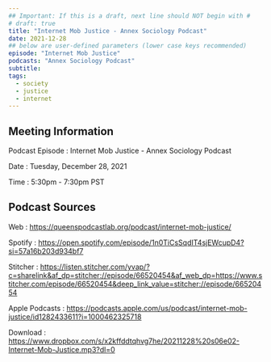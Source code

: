 ```yaml
---
## Important: If this is a draft, next line should NOT begin with #
# draft: true
title: "Internet Mob Justice - Annex Sociology Podcast"
date: 2021-12-28
## below are user-defined parameters (lower case keys recommended)
episode: "Internet Mob Justice"
podcasts: "Annex Sociology Podcast"
subtitle:
tags:
  - society
  - justice
  - internet
---
```


## Meeting Information

Podcast Episode
:   Internet Mob Justice - Annex Sociology Podcast

Date
:   Tuesday, December 28, 2021

Time
:   5:30pm - 7:30pm PST

## Podcast Sources

Web
:   https://queenspodcastlab.org/podcast/internet-mob-justice/

Spotify
:   https://open.spotify.com/episode/1n0TiCsSqdIT4sjEWcupD4?si=57a16b203d934bf7

Stitcher
:   https://listen.stitcher.com/yvap/?c=sharelink&af_dp=stitcher://episode/66520454&af_web_dp=https://www.stitcher.com/episode/66520454&deep_link_value=stitcher://episode/66520454

Apple Podcasts
:   https://podcasts.apple.com/us/podcast/internet-mob-justice/id1282433611?i=1000462325718

Download
:   https://www.dropbox.com/s/x2kffddtqhvg7he/20211228%20s06e02-Internet-Mob-Justice.mp3?dl=0

